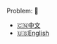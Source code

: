 Problem: :link: 
- [:cn:中文](https://leetcode-cn.com/problems/graph-valid-tree)
- [:us:English](https://leetcode.com/problems/graph-valid-tree)